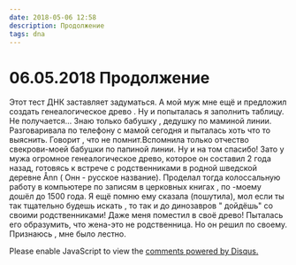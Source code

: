 ```yaml
---
date: 2018-05-06 12:58
description: Продолжение
tags: dna
---
```

# 06.05.2018 Продолжение

Этот тест ДНК заставляет задуматься. А мой муж мне ещё и предложил создать генеалогическое древо . Ну и попыталась я заполнить таблицу. Не получается... Знаю только бабушку , дедушку по маминой линии. Разговаривала по телефону с мамой сегодня и пыталась хоть что то выяснить. Говорит , что не помнит.Вспомнила только отчество свекрови-моей бабушки по папиной линии. Ну и на том спасибо! Зато у мужа огромное генеалогическое древо, которое он составил 2 года назад, готовясь к встрече с родственниками в родной шведской деревне Ånn ( Онн - русское название). Проделал тогда колоссальную работу в компьютере по записям в церковных книгах , по -моему дошёл до 1500 года. Я ещё помню ему сказала (пошутила), мол если ты так тщательно будешь искать , то так и до динозавров " дойдёшь" со своими родственниками! Даже меня поместил в своё древо! Пыталась его образумить, что жена-это не родственница. Но он решил по своему. Признаюсь , мне было лестно.

<div id="disqus_thread"></div>
<script>
    /**
    *  RECOMMENDED CONFIGURATION VARIABLES: EDIT AND UNCOMMENT THE SECTION BELOW TO INSERT DYNAMIC VALUES FROM YOUR PLATFORM OR CMS.
    *  LEARN WHY DEFINING THESE VARIABLES IS IMPORTANT: https://disqus.com/admin/universalcode/#configuration-variables    */
    /*
    var disqus_config = function () {
    this.page.url = PAGE_URL;  // Replace PAGE_URL with your page's canonical URL variable
    this.page.identifier = PAGE_IDENTIFIER; // Replace PAGE_IDENTIFIER with your page's unique identifier variable
    };
    */
    (function() { // DON'T EDIT BELOW THIS LINE
    var d = document, s = d.createElement('script');
    s.src = 'https://irina-blog-1.disqus.com/embed.js';
    s.setAttribute('data-timestamp', +new Date());
    (d.head || d.body).appendChild(s);
    })();
</script>
<noscript>Please enable JavaScript to view the <a href="https://disqus.com/?ref_noscript">comments powered by Disqus.</a></noscript>
